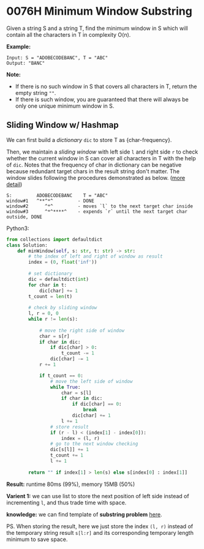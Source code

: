 # 0076H Minimum Window Substring

Given a string S and a string T, find the minimum window in S which will contain all the characters in T in complexity O(n).

**Example:**

```
Input: S = "ADOBECODEBANC", T = "ABC"
Output: "BANC"
```

**Note:**

- If there is no such window in S that covers all characters in T, return the empty string `""`.
- If there is such window, you are guaranteed that there will always be only one unique minimum window in S.

## Sliding Window w/ Hashmap

We can first build a *dictionary* `dic` to store T as {char-frequency}. 

Then, we maintain a *sliding window* with left side `l` and right side `r` to check whether the current window in S can cover all characters in T with the help of `dic`. Notes that the frequency of char in dictionary can be negative because redundant target chars in the result string don't matter. The window slides following the procedures demonstrated as below. ([more detail](https://leetcode-cn.com/problems/minimum-window-substring/solution/tong-su-qie-xiang-xi-de-miao-shu-hua-dong-chuang-k/))

```
S:         ADOBECODEBANC    T = "ABC"
window#1   ^**^*^         - DONE
window#2      ^*^         - moves `l` to the next target char inside
window#3      ^*^****^    - expends `r` until the next target char outside, DONE
```

Python3:

```python
from collections import defaultdict
class Solution:
    def minWindow(self, s: str, t: str) -> str:
        # the index of left and right of window as result
        index = (0, float('inf'))
        
        # set dictionary
        dic = defaultdict(int)
        for char in t:
            dic[char] += 1
        t_count = len(t)
        
        # check by sliding window
        l, r = 0, 0
        while r != len(s):
            
            # move the right side of window
            char = s[r]
            if char in dic: 
                if dic[char] > 0:
                    t_count -= 1
                dic[char] -= 1
            r += 1

            if t_count == 0:
                # move the left side of window
                while True:
                    char = s[l]
                    if char in dic:
                        if dic[char] == 0:
                            break
                        dic[char] += 1
                    l += 1
                # store result    
                if (r - l) < (index[1] - index[0]):
                    index = (l, r)
                # go to the next window checking
                dic[s[l]] += 1
                t_count += 1
                l += 1
        
        return "" if index[1] > len(s) else s[index[0] : index[1]]  
```

**Result:** runtime 80ms (99%), memory 15MB (50%)

**Varient 1:** we can use list to store the next position of left side instead of incrementing `l`, and thus trade time with space.

**knowledge:** we can find template of **substring problem** [here](https://leetcode.com/problems/minimum-window-substring/discuss/26808/Here-is-a-10-line-template-that-can-solve-most-'substring'-problems).

PS. When storing the result, here we just store the index `(l, r)` instead of the temporary string result `s[l:r]` and its corresponding temporary length minimum to save space. 